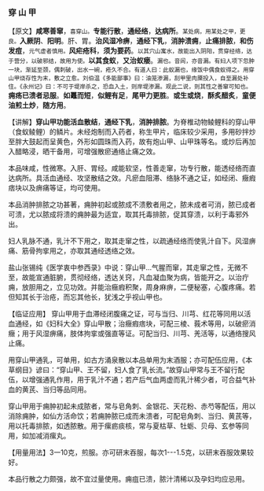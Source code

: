 ### 穿  山  甲

​      【原文】**咸寒善窜**，<small>喜穿山。</small>**专能行散**，**通经络**，**达病所**。<small>某处病，用某处之甲，更良。</small>**入厥阴**、**阳明**。肝、胃。**治风湿冷痹**，**通经下乳**，**消肿溃痈**，**止痛排脓**，**和伤发痘**，<small>元气虚者慎用。</small>**风疟疮科**，**须为要药**。<small>以其穴山寓水，故能出入阴阳，贯穿经络，达于营分，以破邪结，故用为使。</small>**以其食蚁**，**又治蚁瘘**。<small>漏也。音闾，亦音漏。有妇人项下忽肿一块，渐延至颈，偶刺破，出水一碗，疮久不合。有道人曰：此蚁漏也，缘饭中偶食蚁得之。用穿山甲烧存性为末，敷之立愈。刘伯温《多能鄙事》曰：油笼渗漏，刮甲里肉黡投入，自至漏处补住。《永州记》曰：不可于堤岸杀之，恐血入土，则岸堤渗漏。观此二说，则其性之善窜可知也。</small>**痈疡已溃者忌服**。**如鼉而短**，**似鲤有足**，**尾甲力更胜**。**或生或烧**，**酥炙醋炙**，**童便油煎土炒**，**随方用**。
​      

【讲解】**穿山甲功能活血散结**，**通经下乳**，**消肿排脓**。为脊椎动物鲮鲤科的穿山甲（食蚁鲮鲤）的鳞片。未经炮制而入药者，称生甲片，临床较少采用，多用砂拌炒至胖大鼓起而呈黄色，外形如圆珠而入药，故有炮山甲、山甲珠等名。或炒后再加入醋略浸，晒干备用，可增强散瘀通络止痛之效。

本品味咸，性微寒。入肝、胃经。咸能软坚，性善走窜，功专行散，能透经络而直达病所。具活血通经、攻坚散结之效。凡瘀血阻滞、络脉不通之证，如经闭、癥瘕痞块以及痹痛等证，均可使用。

本品消肿排脓之功甚著，痈肿初起或脓成不溃敷者用之，脓未成者可消，脓已成者可溃，尤以脓成将溃的痈肿最为适宜，取其托毒排脓，促其穿溃，以利于毒邪外出。
     

妇人乳脉不通，乳汁不下用之，取其走窜之性，以疏通经络而使乳汁自下。风湿痹痛、筋骨拘挛用之，亦取其通经透络之效。
     

盐山张锡纯《医学衷中参西录》中说：穿山甲…气腥而窜，其走窜之性，无微不至，故能宣通脏腑，贯彻经络，透达关窍，凡血凝血聚为病，皆能开之。以治疔痈，放胆用之，立见功效。并能治癥瘕积聚，周身麻痹，二便秘塞，心腹疼痛。若但知其长于治疮，而忘其他长，犹浅之乎视山甲也。
     

【临证应用】  穿山甲用于血滞经闭腹痛之证，可与当归、川芎、红花等同用以活血通经，如《妇科大全》穿山甲散；治癥瘕痞块，可配三棱、莪术等用，以破瘀消癥；用于风湿痹痛，肢体拘挛或强直等证。可配当归、川芎、羌活等，以通络搜风止痛。

用穿山甲通乳，可单用，如古方涌泉散以本品单用为末酒服；亦可配伍应用，《本草纲目》谚曰：“穿山甲、王不留，妇人食了乳长流。”故穿山甲常与王不留行配伍，以增强通乳作用，用于乳汁不通；若产后气血两虚而乳汁稀少者，可合益气补血的黄芪、当归等品同用。
     

穿山甲用于痈肿初起未成脓者，常与皂角刺、金银花、天花粉、赤芍等配伍，用以消除痈肿，如仙方活命饮；若痈肿脓已成而未溃者，可配皂角刺、当归、黄芪等，用以托毒排脓，如透脓散。用于瘰疬痰核，常与夏枯草、牡蛎、贝母、玄参等同用，如加减消瘰丸。
     

【用量用法】3一10克，煎服。亦可研末吞服，每次1---1.5克，以研末吞服效果较好。

本品行散之力颇强，故不宜过量使用。痈疽已溃，脓汁清稀以及孕妇均应忌用。

 

